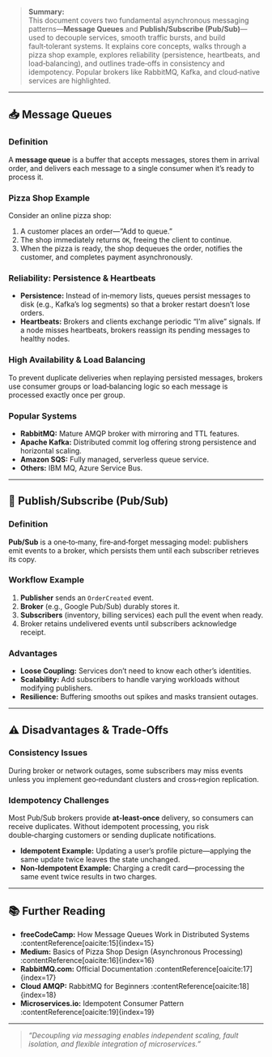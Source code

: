 > **Summary:**  
> This document covers two fundamental asynchronous messaging patterns—**Message Queues** and **Publish/Subscribe (Pub/Sub)**—used to decouple services, smooth traffic bursts, and build fault‑tolerant systems. It explains core concepts, walks through a pizza shop example, explores reliability (persistence, heartbeats, and load‑balancing), and outlines trade‑offs in consistency and idempotency. Popular brokers like RabbitMQ, Kafka, and cloud‑native services are highlighted.  

---

## 📥 Message Queues

### Definition  
A **message queue** is a buffer that accepts messages, stores them in arrival order, and delivers each message to a single consumer when it’s ready to process it.

### Pizza Shop Example  
Consider an online pizza shop:  
1. A customer places an order—“Add to queue.”  
2. The shop immediately returns `OK`, freeing the client to continue. 
3. When the pizza is ready, the shop dequeues the order, notifies the customer, and completes payment asynchronously.

### Reliability: Persistence & Heartbeats  
- **Persistence:** Instead of in‑memory lists, queues persist messages to disk (e.g., Kafka’s log segments) so that a broker restart doesn’t lose orders.  
- **Heartbeats:** Brokers and clients exchange periodic “I’m alive” signals. If a node misses heartbeats, brokers reassign its pending messages to healthy nodes.

### High Availability & Load Balancing  
To prevent duplicate deliveries when replaying persisted messages, brokers use consumer groups or load‑balancing logic so each message is processed exactly once per group.

### Popular Systems  
- **RabbitMQ:** Mature AMQP broker with mirroring and TTL features.  
- **Apache Kafka:** Distributed commit log offering strong persistence and horizontal scaling.  
- **Amazon SQS:** Fully managed, serverless queue service.  
- **Others:** IBM MQ, Azure Service Bus.

---

## 📡 Publish/Subscribe (Pub/Sub)

### Definition  
**Pub/Sub** is a one‑to‑many, fire‑and‑forget messaging model: publishers emit events to a broker, which persists them until each subscriber retrieves its copy.

### Workflow Example  
1. **Publisher** sends an `OrderCreated` event.  
2. **Broker** (e.g., Google Pub/Sub) durably stores it.  
3. **Subscribers** (inventory, billing services) each pull the event when ready.  
4. Broker retains undelivered events until subscribers acknowledge receipt.

### Advantages  
- **Loose Coupling:** Services don’t need to know each other’s identities.  
- **Scalability:** Add subscribers to handle varying workloads without modifying publishers.  
- **Resilience:** Buffering smooths out spikes and masks transient outages.

---

## ⚠️ Disadvantages & Trade‑Offs

### Consistency Issues  
During broker or network outages, some subscribers may miss events unless you implement geo‑redundant clusters and cross‑region replication.

### Idempotency Challenges  
Most Pub/Sub brokers provide **at‑least‑once** delivery, so consumers can receive duplicates. Without idempotent processing, you risk double‑charging customers or sending duplicate notifications.  
- **Idempotent Example:** Updating a user’s profile picture—applying the same update twice leaves the state unchanged.
- **Non‑Idempotent Example:** Charging a credit card—processing the same event twice results in two charges.

---

## 📚 Further Reading

- **freeCodeCamp:** How Message Queues Work in Distributed Systems :contentReference[oaicite:15]{index=15}  
- **Medium:** Basics of Pizza Shop Design (Asynchronous Processing) :contentReference[oaicite:16]{index=16}  
- **RabbitMQ.com:** Official Documentation :contentReference[oaicite:17]{index=17}  
- **Cloud AMQP:** RabbitMQ for Beginners :contentReference[oaicite:18]{index=18}  
- **Microservices.io:** Idempotent Consumer Pattern :contentReference[oaicite:19]{index=19}  

---

> _“Decoupling via messaging enables independent scaling, fault isolation, and flexible integration of microservices.”_  